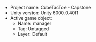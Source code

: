 <!-- UNITY CODE ASSIST INSTRUCTIONS START -->
- Project name: CubeTacToe - Capstone
- Unity version: Unity 6000.0.40f1
- Active game object:
  - Name: manager
  - Tag: Untagged
  - Layer: Default
<!-- UNITY CODE ASSIST INSTRUCTIONS END -->
